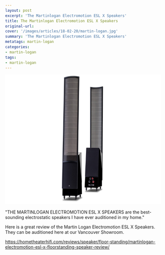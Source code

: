 ```yaml
---
layout: post
excerpt: 'The Martinlogan Electromotion ESL X Speakers'
title: The Martinlogan Electromotion ESL X Speakers
original-url:
cover: '/images/articles/18-02-20/martin-logan.jpg'
summary: 'The Martinlogan Electromotion ESL X Speakers'
metatags: martin-logan
categories:
- martin-logan
tags:
- martin-logan
---
```

<div class="post-body entry-content" id="post-body-4174872115541856377" itemprop="description articleBody">
	<div style="text-align: left;">
		<img alt="" width="630" height="420" src="/images/articles/18-02-20/martin-logan.jpg"/>
		<p>"THE MARTINLOGAN ELECTROMOTION ESL X SPEAKERS are the best-sounding electrostatic speakers I have ever auditioned in my home."</p>
		<p>Here is a great review of the Martin Logan Electromotion ESL X Speakers.  They can be auditioned here at our Vancouver Showroom.</p>
		<p><a href="https://hometheaterhifi.com/reviews/speaker/floor-standing/martinlogan-electromotion-esl-x-floorstanding-speaker-review/">https://hometheaterhifi.com/reviews/speaker/floor-standing/martinlogan-electromotion-esl-x-floorstanding-speaker-review/</a></p>
	</div>